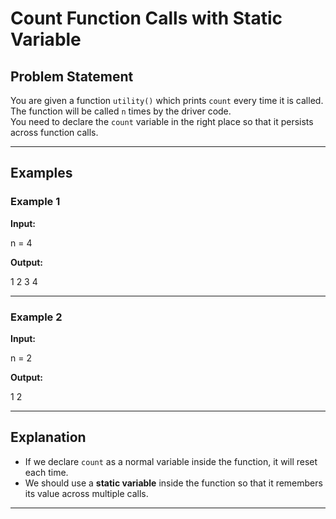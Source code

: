 # Count Function Calls with Static Variable

## Problem Statement
You are given a function `utility()` which prints `count` every time it is called.  
The function will be called `n` times by the driver code.  
You need to declare the `count` variable in the right place so that it persists across function calls.

---

## Examples

### Example 1
**Input:**  

n = 4

**Output:**  

1 2 3 4


---

### Example 2
**Input:**  

n = 2

**Output:**  

1 2


---

## Explanation
- If we declare `count` as a normal variable inside the function, it will reset each time.  
- We should use a **static variable** inside the function so that it remembers its value across multiple calls.  

---
